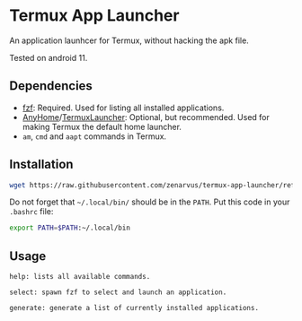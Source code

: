 # Termux App Launcher
An application launhcer for Termux, without hacking the apk file.

Tested on android 11.

## Dependencies
- [fzf](https://github.com/junegunn/fzf): Required. Used for listing all installed applications.
- [AnyHome](https://github.com/tytydraco/AnyHome)/[TermuxLauncher](https://github.com/amsitlab/termuxlauncher): Optional, but recommended. Used for making Termux the default home launcher.
- `am`, `cmd` and `aapt` commands in Termux.

## Installation
```sh
wget https://raw.githubusercontent.com/zenarvus/termux-app-launcher/refs/heads/main/app-launcher -O ~/.local/bin/app-launcher && chmod +x ~/.local/bin/app-launcher
```

Do not forget that `~/.local/bin/` should be in the `PATH`. Put this code in your `.bashrc` file:
```sh
export PATH=$PATH:~/.local/bin
```

## Usage
```
help: lists all available commands.

select: spawn fzf to select and launch an application.

generate: generate a list of currently installed applications.
```
